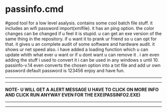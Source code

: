 # passinfo.cmd
#good tool for a low level asalysis.
 contains some cool batch file stuff.
 it includes an wifi password import(xmlfile).
 it has an ping option. 
 the color changes can be changed if u feel it is stupid. 
 u can get an exe version of the same thing in the repository.
 if u want it to prank ur friend so u can opt for that.
 it gives u an complete audit of some software and hardware audit.
 it shows ur net speed also.
 i have added a loading function which u can update whith what ever u want or if u dont want u can remove it .
 i am even adding the stuff i used to convert it i can be used in any windows s until 10.
 passinfo-v.14 even converts the chosen option into a txt file and add ur own password default password is 123456
 enjoy and have fun.
 **********************************************************************************************************************
 **********************************************************************************************************************
 **NOTE- U WILL GET A ALERT MESSAGE U HAVE TO CLICK ON MORE INFO AND CLICK RUN ANYWAY EVEN FOR THE EXE(PASSINFO2.EXE)**
 **********************************************************************************************************************
 **********************************************************************************************************************
